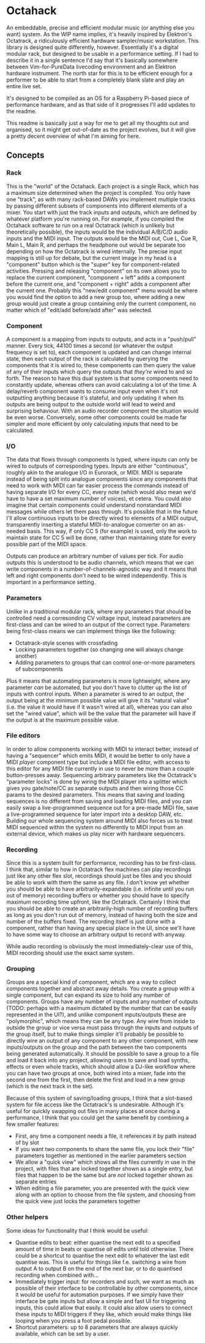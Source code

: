 # Octahack

An embeddable, precise and efficient modular music (or anything else you want) system. As the WIP name implies, it's heavily inspired by Elektron's Octatrack, a ridiculously efficient hardware sampler/music workstation. This library is designed quite differently, however. Essentially it's a digital modular rack, but designed to be usable in a performance setting. If I had to describe it in a single sentence I'd say that it's basically somewhere between Vim-for-PureData livecoding environment and an Elektron hardware instrument. The north star for this is to be efficient enough for a performer to be able to start from a completely blank slate and play an entire live set.

It's designed to be compiled as an OS for a Raspberry Pi-based piece of performance hardware, and as that side of it progresses I'll add updates to the readme.

This readme is basically just a way for me to get all my thoughts out and organised, so it might get out-of-date as the project evolves, but it will give a pretty decent overview of what I'm aiming for here.

## Concepts

### Rack

This is the "world" of the Octahack. Each project is a single Rack, which has a maximum size determined when the project is compiled. You only have one "track", as with many rack-based DAWs you implement multiple tracks by passing different subsets of components into different elements of a mixer. You start with just the track inputs and outputs, which are defined by whatever platform you're running on. For example, if you compiled the Octahack software to run on a real Octatrack (which is unlikely but theoretically possible), the inputs would be the individual A/B/C/D audio inputs and the MIDI input. The outputs would be the MIDI out, Cue L, Cue R, Main L, Main R, and perhaps the headphone out would be separate too depending on how the Octatrack is wired internally. The precise input mapping is still up for debate, but the current image in my head is a "component" button which is the "super" key for component-related activities. Pressing and releasing "component" on its own allows you to replace the current component, "component + left" adds a component before the current one, and "component + right" adds a component after the current one. Probably this "new/edit component" menu would be where you would find the option to add a new group too, where adding a new group would just create a group containing only the current component, no matter which of "edit/add before/add after" was selected.

### Component

A component is a mapping from inputs to outputs, and acts in a "push/pull" manner. Every tick, 44100 times a second (or whatever the output frequency is set to), each component is updated and can change internal state, then each output of the rack is calculated by querying the components that it is wired to, these components can then query the value of any of their inputs which query the outputs that _they're_ wired to and so forth. The reason to have this dual system is that some components need to constantly update, whereas others can avoid calculating a lot of the time. A delay/reverb component wants to consume input even when it's not outputting anything because it's stateful, and only updating it when its outputs are being output to the outside world will lead to weird and surprising behaviour. With an audio recorder component the situation would be even worse. Conversely, some other components could be made far simpler and more efficient by only calculating inputs that need to be calculated.

### I/O

The data that flows through components is typed, where inputs can only be wired to outputs of corresponding types. Inputs are either "continuous", roughly akin to the analogue I/O in Eurorack, or MIDI. MIDI is separate instead of being split into analogue components since any components that need to work with MIDI can far easier process the commands instead of having separate I/O for every CC, every note (which would also mean we'd have to have a set maximum number of voices), et cetera. You could also imagine that certain components could understand nonstandard MIDI messages while others let them pass through. It's possible that in the future I'll allow continuous inputs to be directly wired to elements of a MIDI output, transparently inserting a stateful MIDI-to-analogue converter on an as-needed basis. This way, if only CC 5 (for example) is used, only the work to maintain state for CC 5 will be done, rather than maintaining state for every possible part of the MIDI space.

Outputs can produce an arbitrary number of values per tick. For audio outputs this is understood to be audio channels, which means that we can write components in a number-of-channels-agnostic way and it means that left and right components don't need to be wired independently. This is important in a performance setting.

### Parameters

Unlike in a traditional modular rack, where any parameters that should be controlled need a corresonding CV voltage input, instead parameters are first-class and can be wired to an output of the correct type. Parameters being first-class means we can implement things like the following:

- Octatrack-style scenes with crossfading
- Locking parameters together (so changing one will always change another)
- Adding parameters to groups that can control one-or-more parameters of subcomponents

Plus it means that automating parameters is more lightweight, where any parameter _can_ be automated, but you don't have to clutter up the list of inputs with control inputs. When a parameter is wired to an output, the output being at the minimum possible value will give it its "natural value" (i.e. the value it would have if it wasn't wired at all), whereas you can also set the "wired value", which will be the value that the parameter will have if the output is at the maximum possible value.

### File editors

In order to allow components working with MIDI to interact better, instead of having a "sequencer" which emits MIDI, it would be better to only have a MIDI _player_ component type but include a MIDI file editor, with access to this editor for any MIDI file currently in use to never be more than a couple button-presses away. Sequencing arbitrary parameters like the Octatrack's "parameter locks" is done by wiring the MIDI player into a splitter which gives you gate/note/CC as separate outputs and then wiring those CC params to the desired parameters. This means that saving and loading sequences is no different from saving and loading MIDI files, and you can easily swap a live-programmed sequence out for a pre-made MIDI file, save a live-programmed sequence for later import into a desktop DAW, etc. Building our whole sequencing system around MIDI also forces us to treat MIDI sequenced within the system no differently to MIDI input from an external device, which makes us play nicer with hardware sequencers.

### Recording

Since this is a system built for performance, recording has to be first-class. I think that, similar to how in Octatrack flex machines can play recordings just like any other flex slot, recordings should just be files and you should be able to work with them the same as any file. I don't know yet whether you should be able to have arbitrarily-expandable (i.e. infinite until you run out of memory) recording buffers or whether you should have to specify maximum recording time upfront, like the Octatrack. Certainly I think that you should be able to create an arbitrarily-high number of recording buffers as long as you don't run out of memory, instead of having both the size and number of the buffers fixed. The recording itself is just done with a component, rather than having any special place in the UI, since we'll have to have some way to choose an arbitrary output to record with anyway.

While audio recording is obviously the most immediately-clear use of this, MIDI recording should use the exact same system.

### Grouping

Groups are a special kind of component, which are a way to collect components together and abstract away details. You create a group with a single component, but can expand its size to hold any number of components. Groups have any number of inputs and any number of outputs (TODO: perhaps with a maximum dictated by the number that can be easily represented in the UI?), and unlike component inputs/outputs these are "polymorphic", which means they can be any type. Any wire from inside to outside the group or vice versa must pass through the inputs and outputs of the group itself, but to make things simpler it'll probably be possible to directly wire an output of any component to any other component, with new inputs/outputs on the group and the path between the two components being generated automatically. It should be possible to save a group to a file and load it back into any project, allowing users to save and load synths, effects or even whole tracks, which should allow a DJ-like workflow where you can have two groups at once, both wired into a mixer, fade into the second one from the first, then delete the first and load in a new group (which is the next track in the set).

Because of this system of saving/loading groups, I think that a slot-based system for file access like the Octatrack's is undesirable. Although it's useful for quickly swapping out files in many places at once during a performance, I think that you could get the same benefit by combining a few smaller features:

- First, any time a component needs a file, it references it by path instead of by slot
- If you want two components to share the same file, you lock their "file" parameters together as mentioned in the earlier parameters section
- We allow a "quick view" which shows all the files currently in use in the project, with files that are locked together shown as a single entry, but files that happen to be the same but are _not_ locked together shown as separate entries
- When editing a file parameter, you are presented with the quick view along with an option to choose from the file system, and choosing from the quick view just locks the parameters together

### Other helpers

Some ideas for functionality that I think would be useful:

- Quantise edits to beat: either quantise the next edit to a specified amount of time in beats or quantise _all_ edits until told otherwise. There could be a shortcut to quantise the next edit to whatever the last edit quantise was. This is useful for things like f.e. switching a wire from output A to output B on the end of the next bar, or to do quantised recording when combined with...
- Immediately trigger input: for recorders and such, we want as much as possible of their interface to be controllable by other components, since it would be useful for automation purposes. If we simply have their interface be gate inputs but allow a simple and fast UI for triggering inputs, this could allow that easily. It could also allow users to connect these inputs to MIDI triggers if they like, which would make things like looping when you press a foot pedal possible.
- Shortcut parameters: up to 8 parameters that are always quickly available, which can be set by a user.
